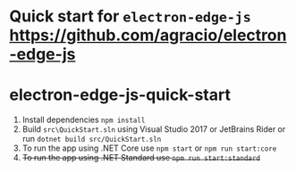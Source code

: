 Quick start for `electron-edge-js`  https://github.com/agracio/electron-edge-js
================

# electron-edge-js-quick-start

1. Install dependencies `npm install`
2. Build `src\QuickStart.sln` using Visual Studio 2017 or JetBrains Rider or run `dotnet build src/QuickStart.sln`
3. To run the app using .NET Core use `npm start` or `npm run start:core`
4. ~~To run the app using .NET Standard use `npm run start:standard`~~
